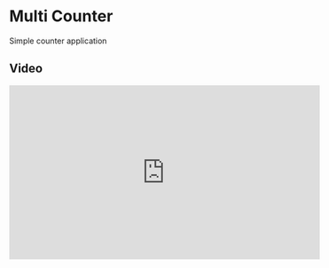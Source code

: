 # Multi Counter

Simple counter application

## Video

<iframe width="560" height="315" src="https://www.youtube.com/embed/BYEWI6LVqFA?si=cus_sxhdrefDX-h1" title="YouTube video player" frameborder="0" allow="accelerometer; autoplay; clipboard-write; encrypted-media; gyroscope; picture-in-picture; web-share" allowfullscreen></iframe>
